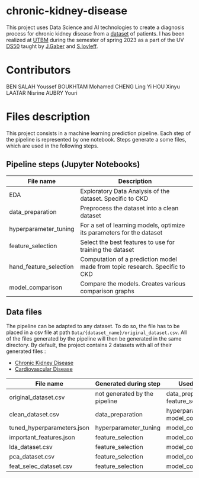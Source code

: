 # chronic-kidney-disease

This project uses Data Science and AI technologies to create a diagnosis process for chronic kidney disease from a [dataset](https://www.kaggle.com/code/niteshyadav3103/chronic-kidney-disease-prediction-98-accuracy/input) of patients. I has been realized at [UTBM](https://www.utbm.fr/) during the semester of spring 2023 as a part of the UV [DS50](https://guideuv.utbm.fr/#!/Fr/2022/GI/DS50) taught by [J.Gaber](https://fr.linkedin.com/in/jgaber) and [S.Iovleff](https://fr.linkedin.com/in/serge-iovleff-3846673a).

# Contributors

BEN SALAH Youssef
BOUKHTAM Mohamed
CHENG Ling Yi
HOU Xinyu
LAATAR Nisrine
AUBRY Youri

# Files description

This project consists in a machine learning prediction pipeline. Each step of the pipeline is represented by one notebook. Steps generate a some files, which are used in the following steps.  

## Pipeline steps (Jupyter Notebooks)  

| File name                 | Description                                                                   |
|---------------------------|-------------------------------------------------------------------------------|
| EDA                       | Exploratory Data Analysis of the dataset. Specific to CKD                     |
| data_preparation          | Preprocess the dataset into a clean dataset                                   |
| hyperparameter_tuning     | For a set of learning models, optimize its parameters for the dataset         |
| feature_selection         | Select the best features to use for training the dataset                      |
| hand_feature_selection    | Computation of a prediction model made from topic research. Specific to CKD   |
| model_comparison          | Compare the models. Creates various comparison graphs                         | 

## Data files

The pipeline can be adapted to any dataset. To do so, the file has to be placed in a csv file at path `Data/{dataset_name}/original_dataset.csv`. All of the files generated by the pipeline will then be generated in the same directory. By default, the project contains 2 datasets with all of their generated files :
- [Chronic Kidney Disease](https://www.kaggle.com/code/niteshyadav3103/chronic-kidney-disease-prediction-98-accuracy/)
- [Cardiovascular Disease](https://www.kaggle.com/datasets/sulianova/cardiovascular-disease-dataset)
 
| File name                     | Generated during step         | Used for steps                            |
|-------------------------------|-------------------------------|-------------------------------------------|
| original_dataset.csv          | not generated by the pipeline | data_preparation, EDA, feature_selection  |
| clean_dataset.csv             | data_preparation              | hyperparameter_tuning, model_comparison   |
| tuned_hyperparameters.json    | hyperparameter_tuning         | model_comparison                          |
| important_features.json       | feature_selection             | model_comparison                          |
| lda_dataset.csv               | feature_selection             | model_comparison                          |
| pca_dataset.csv               | feature_selection             | model_comparison                          |
| feat_selec_dataset.csv        | feature_selection             | model_comparison                          |
